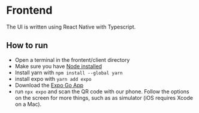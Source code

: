 # Frontend
The UI is written using React Native with Typescript.

## How to run
* Open a terminal in the frontent/client directory
* Make sure you have [Node installed](https://nodejs.org/en/download)
* Install yarn with `npm install --global yarn`
* install expo with `yarn add expo`
* Download the [Expo Go App](https://apps.apple.com/app/id982107779)
* run `npx expo` and scan the QR code with our phone. Follow the options on the screen for more things, such as as simulator (iOS requires Xcode on a Mac).

